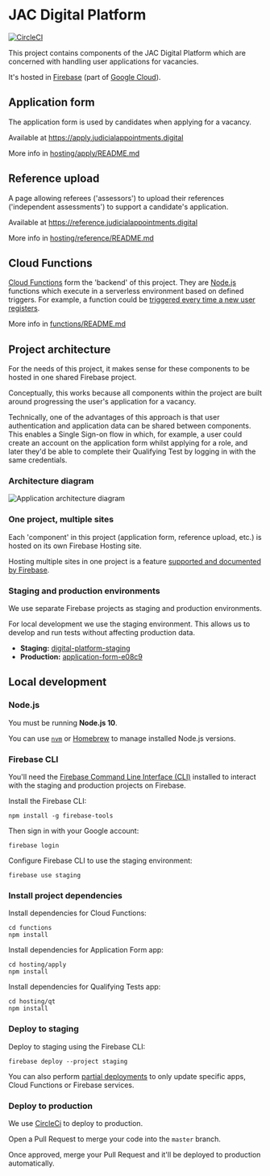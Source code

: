 # JAC Digital Platform

[![CircleCI](https://circleci.com/gh/jac-uk/digital-platform.svg?style=svg)](https://circleci.com/gh/jac-uk/digital-platform)

This project contains components of the JAC Digital Platform which are concerned with handling user applications for 
vacancies.

It's hosted in [Firebase](https://firebase.google.com) (part of [Google Cloud](https://cloud.google.com)).

## Application form

The application form is used by candidates when applying for a vacancy.

Available at https://apply.judicialappointments.digital

More info in [hosting/apply/README.md](hosting/apply/README.md)

## Reference upload

A page allowing referees ('assessors') to upload their references ('independent assessments') to support a candidate's 
application.

Available at https://reference.judicialappointments.digital

More info in [hosting/reference/README.md](hosting/reference/README.md)

## Cloud Functions

[Cloud Functions](https://firebase.google.com/docs/functions/) form the 'backend' of this project. They are 
[Node.js](https://nodejs.org/en/) functions which execute in a serverless environment based on defined triggers.
For example, a function could be 
[triggered every time a new user registers](https://firebase.google.com/docs/functions/auth-events).

More info in [functions/README.md](functions/README.md)

## Project architecture

For the needs of this project, it makes sense for these components to be hosted in one shared Firebase project. 

Conceptually, this works because all components within the project are built around progressing the user's 
application for a vacancy.

Technically, one of the advantages of this approach is that user authentication and application data can be shared 
between components. This enables a Single Sign-on flow in which, for example, a user could create an account on the 
application form whilst applying for a role, and later they'd be able to complete their Qualifying Test by logging in with the same 
credentials.

### Architecture diagram

![Application architecture diagram](docs/jac-digital-platform-architecture.svg)

### One project, multiple sites

Each 'component' in this project (application form, reference upload, etc.) is hosted on its own Firebase Hosting site.

Hosting multiple sites in one project is a feature 
[supported and documented by Firebase](https://firebase.google.com/docs/hosting/multisites).

### Staging and production environments

We use separate Firebase projects as staging and production environments.

For local development we use the staging environment. This allows us to develop and run tests without affecting production data.

- **Staging:** [digital-platform-staging](https://console.firebase.google.com/project/digital-platform-staging/overview)
- **Production:** [application-form-e08c9](https://console.firebase.google.com/project/application-form-e08c9/overview)

## Local development

### Node.js

You must be running **Node.js 10**.

You can use [`nvm`](https://github.com/nvm-sh/nvm) or 
[Homebrew](http://www.ianoxley.com/blog/2018/02/02/managing-node-versions-with-homebrew) to manage installed Node.js versions.

### Firebase CLI

You'll need the [Firebase Command Line Interface (CLI)](https://firebase.google.com/docs/cli) installed to interact with the staging and production projects on 
Firebase.

Install the Firebase CLI:
```
npm install -g firebase-tools
```

Then sign in with your Google account:
```
firebase login
```

Configure Firebase CLI to use the staging environment:
```
firebase use staging
```

### Install project dependencies

Install dependencies for Cloud Functions:
```
cd functions
npm install
```

Install dependencies for Application Form app:
```
cd hosting/apply
npm install
```

Install dependencies for Qualifying Tests app:
```
cd hosting/qt
npm install
```

### Deploy to staging

Deploy to staging using the Firebase CLI:

```
firebase deploy --project staging
```

You can also perform [partial deployments](https://firebase.google.com/docs/cli#partial_deploys) to only update specific apps, 
Cloud Functions or Firebase services.

### Deploy to production

We use [CircleCi](https://circleci.com/gh/jac-uk/digital-platform) to deploy to production.

Open a Pull Request to merge your code into the `master` branch.

Once approved, merge your Pull Request and it'll be deployed to production automatically.
